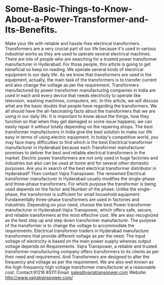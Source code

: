 # Some-Basic-Things-to-Know-About-a-Power-Transformer-and-Its-Benefits.
Make your life with reliable and hassle-free electrical transformers. Transformers are a very crucial part of our life because it's used in various industrial works as they are used to operate several electrical machines. There are lots of people who are searching for a trusted power transformer manufacturer in Hyderabad. For those people, this article is going to get beneficial so keep on reading.    We operate several kinds of electrical equipment in our daily life. As we know that transformers are used in the equipment, actually, the main task of the transformers is to transfer current and also change the voltage as per the requirement. Transformers manufactured by power transformer manufacturing companies in India are used in each and every device that needs electricity to operate like television, washing machines, computers, etc.   In this article, we will discuss what are the basic doubts that people have regarding the transformers. We all should have the all-fascinating facts about the transformers that we are using in our daily life. It is important to know about the things, how they function so that when they get damaged or some issue happens; we can easily repair it without totally depending on the repairing shops. The best transformer manufacturers in India give the best solution to make our life easy in terms of using electric equipment.  In today's competitive world, you may face many difficulties to find which is the best Electrical transformer manufacturer in Hyderabad because each Transformer manufacturer promises to deliver the best and reliable electrical transformers in the market. Electric power transformers are not only used in huge factories and industries but also can be used at home and for several other domestic purposes. Are you in search of the best electrical transformer distributor in Hyderabad?  Then contact Vajra Transpower.  The renowned Electrical transformer manufacturer in Hyderabad usually modifies the single-phase and three-phase transformers. For which purpose the transformer is being used depends on the factor and Number of the phase. Unlike the single-phase, the transformer is sufficient for small household equipment.  Fundamentally three-phase transformers are used in factories and industries. Depending on your need, choose the best Power transformer manufacturer in Hyderabad-Vajra Transpower, which offers safe, secure, and reliable transformers at the most effective cost. We are also recognized as the best step up and step down transformer manufacturer.  The purpose of the transformer is to change the voltage to accommodate the requirements. Electrical transformer traders in Hyderabad manufacture transformers that provide different voltage as per the need. The input voltage of electricity is based on the main power supply whereas output voltage depends on Requirements. Vajra Transpower, a reliable and trusted transformer manufacturing company offers transformers to its clients as per their need and requirement. And Transformers are designed to alter the frequency and voltage as per the requirement. We are also well known as the high-frequency high voltage transformer manufacturer at a reasonable cost.  Contact:91216 85111  Email: sales@vajratranspower.com Website: http://www.vajratranspower.com/
